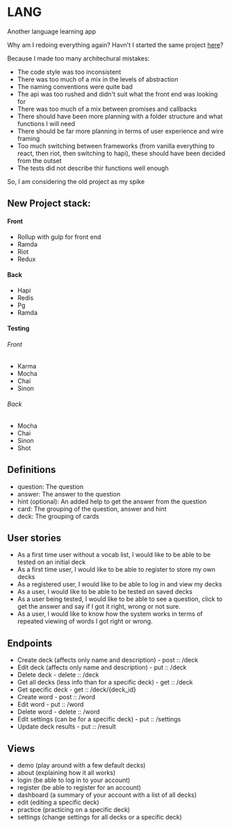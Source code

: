 # LANG

Another language learning app

Why am I redoing everything again? Havn't I started the same project [here](https://github.com/shouston3/le)?

Because I made too many architechural mistakes:

 - The code style was too inconsistent
 - There was too much of a mix in the levels of abstraction
 - The naming conventions were quite bad
 - The api was too rushed and didn't suit what the front end was looking for
 - There was too much of a mix between promises and callbacks
 - There should have been more planning with a folder structure and what functions I will need
 - There should be far more planning in terms of user experience and wire framing
 - Too much switching between frameworks (from vanilla everything to react, then riot, then switching to hapi), these should have been decided from the outset
 - The tests did not describe thir functions well enough

 So, I am considering the old project as my spike

## New Project stack:

#### Front
* Rollup with gulp for front end
* Ramda
* Riot
* Redux

#### Back
* Hapi
* Redis
* Pg
* Ramda

#### Testing

###### Front
* Karma
* Mocha
* Chai
* Sinon

###### Back
* Mocha
* Chai
* Sinon
* Shot

## Definitions

* question: The question
* answer: The answer to the question
* hint (optional): An added help to get the answer from the question
* card: The grouping of the question, answer and hint
* deck: The grouping of cards

## User stories
* As a first time user without a vocab list, I would like to be able to be tested on an initial deck
* As a first time user, I would like to be able to register to store my own decks
* As a registered user, I would like to be able to log in and view my decks
* As a user, I would like to be able to be tested on saved decks
* As a user being tested, I would like to be able to see a question, click to get the answer and say if I got it right, wrong or not sure.
* As a user, I would like to know how the system works in terms of repeated viewing of words I got right or wrong.

## Endpoints

* Create deck (affects only name and description) - post :: /deck
* Edit deck (affects only name and description) - put :: /deck
* Delete deck - delete :: /deck
* Get all decks (less info than for a specific deck) - get :: /deck
* Get specific deck - get :: /deck/{deck\_id}
* Create word - post :: /word
* Edit word - put :: /word
* Delete word - delete :: /word
* Edit settings (can be for a specific deck) - put :: /settings
* Update deck results - put :: /result

## Views

* demo (play around with a few default decks)
* about (explaining how it all works)
* login (be able to log in to your account)
* register (be able to register for an account)
* dashboard (a summary of your account with a list of all decks)
* edit (editing a specific deck)
* practice (practicing on a specific deck)
* settings (change settings for all decks or a specific deck)

